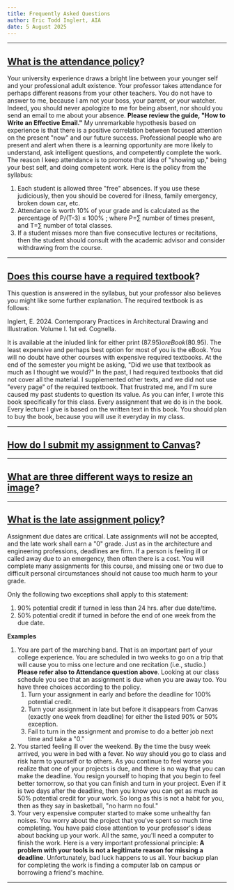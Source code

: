 ```yaml
---
title: Frequently Asked Questions
author: Eric Todd Inglert, AIA
date: 5 August 2025
---
```


---

## <ins>What is the attendance policy</ins>?
Your university experience draws a bright line between your younger self and your professional adult existence. Your professor takes attendance for perhaps different reasons from your other teachers. You do not have to answer to me, because I am not your boss, your parent, or your watcher. Indeed, you should never apologize to me for being absent, nor should you send an email to me about your absence. **Please review the guide, "How to Write an Effective Email."** My unremarkable hypothesis based on experience is that there is a positive correlation between focused attention on the present "now" and our future success. Professional people who are present and alert when there is a learning opportunity are more likely to understand, ask intelligent questions, and competently complete the work. The reason I keep attendance is to promote that idea of "showing up," being your best self, and doing competent work. Here is the policy from the syllabus:

1. Each student is allowed three "free" absences. If you use these judiciously, then you should be covered for illness, family emergency, broken down car, etc.
1. Attendance is worth 10% of your grade and is calculated as the percentage of P/(T-3) $\le$ 100% ; where P=$\sum$ number of times present, and T=$\sum$ number of total classes.
1. If a student misses more than five consecutive lectures or recitations, then the student should consult with the academic advisor and consider withdrawing from the course.


---

## <ins>Does this course have a required textbook</ins>?
This question is answered in the syllabus, but your professor also believes you might like some further explanation. The required textbook is as follows:

Inglert, E. 2024. Contemporary Practices in Architectural Drawing and Illustration. Volume I. 1st ed. Cognella.

It is available at the inluded link for either print ($87.95) or eBook($80.95). The least expensive and perhaps best option for most of you is the eBook. You will no doubt have other courses with expensive required textbooks. At the end of the semester you might be asking, "Did we use that textbook as much as I thought we would?" In the past, I had required textbooks that did not cover all the material. I supplemented other texts, and we did not use "every page" of the required textbook. That frustrated me, and I'm sure caused my past students to question its value. As you can infer, I wrote this book specifically for this class. Every assignment that we do is in the book. Every lecture I give is based on the written text in this book. You should plan to buy the book, because you will use it everyday in my class.

---

## <ins>How do I submit my assignment to Canvas</ins>?

---

## <ins>What are three different ways to resize an image</ins>?

---

## <ins>What is the late assignment policy</ins>?
Assignment due dates are critical. Late assignments will not be accepted, and the late work shall earn a "0" grade. Just as in the architecture and engineering professions, deadlines are firm. If a person is feeling ill or called away due to an emergency, then often there is a cost. You will complete many assignments for this course, and missing one or two due to difficult personal circumstances should not cause too much harm to your grade.

Only the following two exceptions shall apply to this statement:

1. 90% potential credit if turned in less than 24 hrs. after due date/time.
1. 50% potential credit if turned in before the end of one week from the due date.

**Examples**

1. You are part of the marching band. That is an important part of your college experience. You are scheduled in two weeks to go on a trip that will cause you to miss one lecture and one recitation (i.e., studio.) **Please refer also to Attendance question above**. Looking at our class schedule you see that an assignment is due when you are away too. You have three choices according to the policy.
    1. Turn your assignment in early and before the deadline for 100% potential credit.
    1. Turn your assignment in late but before it disappears from Canvas (exactly one week from deadline) for either the listed 90% or 50% exception.
    1. Fail to turn in the assignment and promise to do a better job next time and take a "0."
1. You started feeling ill over the weekend. By the time the busy week arrived, you were in bed with a fever. No way should you go to class and risk harm to yourself or to others. As you continue to feel worse you realize that one of your projects is due, and there is no way that you can make the deadline. You resign yourself to hoping that you begin to feel better tomorrow, so that you can finish and turn in your project. Even if it is two days after the deadline, then you know you can get as much as 50% potential credit for your work. So long as this is not a habit for you, then as they say in basketball, "no harm no foul."
1. Your very expensive computer started to make some unhealthy fan noises. You worry about the project that you've spent so much time completing. You have paid close attention to your professor's ideas about backing up your work. All the same, you'll need a computer to finish the work. Here is a very important professional principle: **A problem with your tools is not a legitimate reason for missing a deadline**. Unfortunately, bad luck happens to us all. Your backup plan for completing the work is finding a computer lab on campus or borrowing a friend's machine.

---


